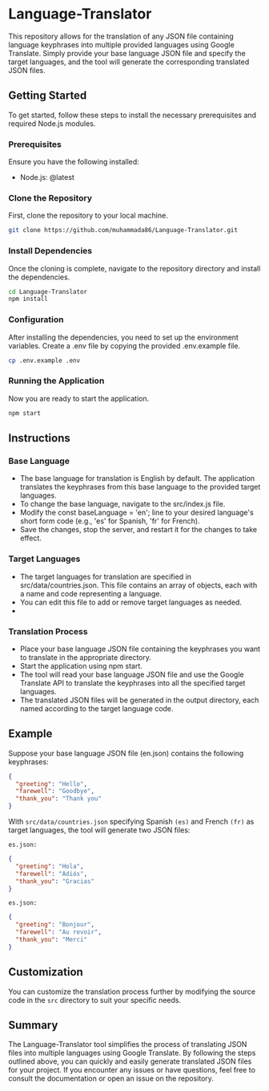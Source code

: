 # Language-Translator

This repository allows for the translation of any JSON file containing language keyphrases into multiple provided languages using Google Translate. Simply provide your base language JSON file and specify the target languages, and the tool will generate the corresponding translated JSON files.

## Getting Started

To get started, follow these steps to install the necessary prerequisites and required Node.js modules.

### Prerequisites

Ensure you have the following installed:
- Node.js: @latest

### Clone the Repository

First, clone the repository to your local machine.

```bash
git clone https://github.com/muhammada86/Language-Translator.git
```

### Install Dependencies
Once the cloning is complete, navigate to the repository directory and install the dependencies.

```bash
cd Language-Translator
npm install
```

### Configuration
After installing the dependencies, you need to set up the environment variables. Create a .env file by copying the provided .env.example file.

```bash
cp .env.example .env
```
### Running the Application
Now you are ready to start the application.

```bash
npm start
```

## Instructions 

### Base Language
- The base language for translation is English by default. The application translates the keyphrases from this base language to the provided target languages.
- To change the base language, navigate to the src/index.js file.
- Modify the const baseLanguage = 'en'; line to your desired language's short form code (e.g., 'es' for Spanish, 'fr' for French).
- Save the changes, stop the server, and restart it for the changes to take effect.

### Target Languages

- The target languages for translation are specified in src/data/countries.json. This file contains an array of objects, each with a name and code representing a language.
- You can edit this file to add or remove target languages as needed.
- 
### Translation Process

- Place your base language JSON file containing the keyphrases you want to translate in the appropriate directory.
- Start the application using npm start.
- The tool will read your base language JSON file and use the Google Translate API to translate the keyphrases into all the specified target languages.
- The translated JSON files will be generated in the output directory, each named according to the target language code.

## Example
Suppose your base language JSON file (en.json) contains the following keyphrases:

```json
{
  "greeting": "Hello",
  "farewell": "Goodbye",
  "thank_you": "Thank you"
}
```
With `src/data/countries.json` specifying Spanish `(es)` and French `(fr)` as target languages, the tool will generate two JSON files:

`es.json:`
```json
{
  "greeting": "Hola",
  "farewell": "Adiós",
  "thank_you": "Gracias"
}
```

`es.json:`
```json
{
  "greeting": "Bonjour",
  "farewell": "Au revoir",
  "thank_you": "Merci"
}
```

## Customization
You can customize the translation process further by modifying the source code in the `src` directory to suit your specific needs.

## Summary

The Language-Translator tool simplifies the process of translating JSON files into multiple languages using Google Translate. By following the steps outlined above, you can quickly and easily generate translated JSON files for your project. If you encounter any issues or have questions, feel free to consult the documentation or open an issue on the repository.



